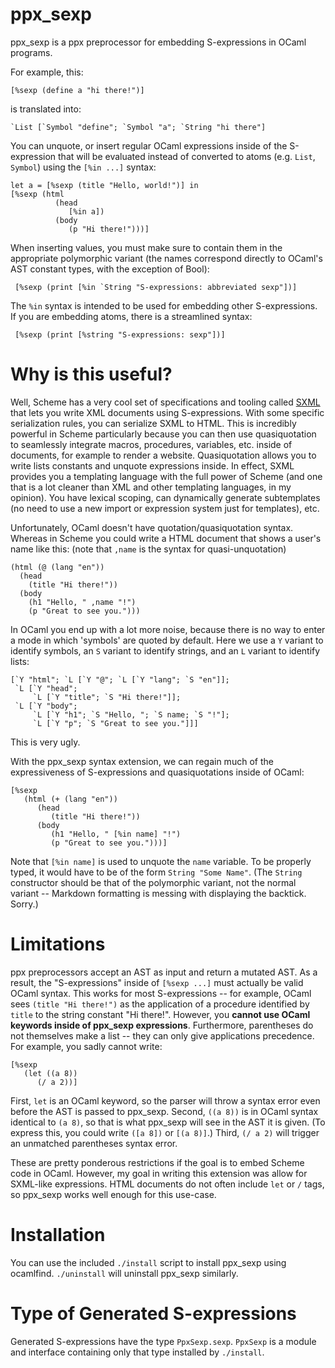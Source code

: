 # ppx_sexp

ppx_sexp is a ppx preprocessor for embedding S-expressions in OCaml programs.

For example, this:

    [%sexp (define a "hi there!")]

is translated into:

    `List [`Symbol "define"; `Symbol "a"; `String "hi there"]

You can unquote, or insert regular OCaml expressions inside of the S-expression that will be evaluated instead of converted to atoms (e.g. `List`, `Symbol`) using the `[%in ...]` syntax:

    let a = [%sexp (title "Hello, world!")] in
    [%sexp (html
              (head
                 [%in a])
              (body
                 (p "Hi there!")))]

When inserting values, you must make sure to contain them in the appropriate polymorphic variant (the names correspond directly to OCaml's AST constant types, with the exception of Bool):

     [%sexp (print [%in `String "S-expressions: abbreviated sexp"])]

The `%in` syntax is intended to be used for embedding other S-expressions. 
If you are embedding atoms, there is a streamlined syntax:

     [%sexp (print [%string "S-expressions: sexp"])]

# Why is this useful?

Well, Scheme has a very cool set of specifications and tooling called [SXML](https://en.wikipedia.org/wiki/SXML) that lets you write XML documents using S-expressions.
With some specific serialization rules, you can serialize SXML to HTML.
This is incredibly powerful in Scheme particularly because you can then use quasiquotation to seamlessly integrate macros, procedures, variables, etc. inside of documents, for example to render a website.
Quasiquotation allows you to write lists constants and unquote expressions inside.
In effect, SXML provides you a templating language with the full power of Scheme (and one that is a lot cleaner than XML and other templating languages, in my opinion).
You have lexical scoping, can dynamically generate subtemplates (no need to use a new import or expression system just for templates), etc.

Unfortunately, OCaml doesn't have quotation/quasiquotation syntax.
Whereas in Scheme you could write a HTML document that shows a user's name like this: (note that `,name` is the syntax for quasi-unquotation)

    (html (@ (lang "en"))
      (head
        (title "Hi there!"))
      (body
        (h1 "Hello, " ,name "!")
        (p "Great to see you.")))

In OCaml you end up with a lot more noise, because there is no way to enter a mode in which 'symbols' are quoted by default.
Here we use a `Y` variant to identify symbols, an `S` variant to identify strings, and an `L` variant to identify lists:

    [`Y "html"; `L [`Y "@"; `L [`Y "lang"; `S "en"]];
     `L [`Y "head";
         `L [`Y "title"; `S "Hi there!"]];
     `L [`Y "body";
         `L [`Y "h1"; `S "Hello, "; `S name; `S "!"];
         `L [`Y "p"; `S "Great to see you."]]]
        
This is very ugly.

With the ppx_sexp syntax extension, we can regain much of the expressiveness of S-expressions and quasiquotations inside of OCaml:

    [%sexp
       (html (+ (lang "en"))
          (head
             (title "Hi there!"))
          (body
             (h1 "Hello, " [%in name] "!")
             (p "Great to see you.")))]

Note that `[%in name]` is used to unquote the `name` variable.
To be properly typed, it would have to be of the form `String "Some Name"`.
(The `String` constructor should be that of the polymorphic variant, not the normal variant -- Markdown formatting is messing with displaying the backtick. Sorry.)

# Limitations

ppx preprocessors accept an AST as input and return a mutated AST.
As a result, the "S-expressions" inside of `[%sexp ...]` must actually be valid OCaml syntax.
This works for most S-expressions -- for example, OCaml sees `(title "Hi there!")` as the application of a procedure identified by `title` to the string constant "Hi there!".
However, you **cannot use OCaml keywords inside of ppx_sexp expressions**.
Furthermore, parentheses do not themselves make a list -- they can only give applications precedence.
For example, you sadly cannot write:

    [%sexp
       (let ((a 8))
          (/ a 2))]

First, `let` is an OCaml keyword, so the parser will throw a syntax error even before the AST is passed to ppx_sexp.
Second, `((a 8))` is in OCaml syntax identical to `(a 8)`, so that is what ppx_sexp will see in the AST it is given.
(To express this, you could write `([a 8])` or `[(a 8)]`.)
Third, `(/ a 2)` will trigger an unmatched parentheses syntax error.

These are pretty ponderous restrictions if the goal is to embed Scheme code in OCaml.
However, my goal in writing this extension was allow for SXML-like expressions.
HTML documents do not often include `let` or `/` tags, so ppx_sexp works well enough for this use-case.

# Installation

You can use the included `./install` script to install ppx_sexp using ocamlfind.
`./uninstall` will uninstall ppx_sexp similarly.

# Type of Generated S-expressions

Generated S-expressions have the type `PpxSexp.sexp`.
`PpxSexp` is a module and interface containing only that type installed by `./install`.
